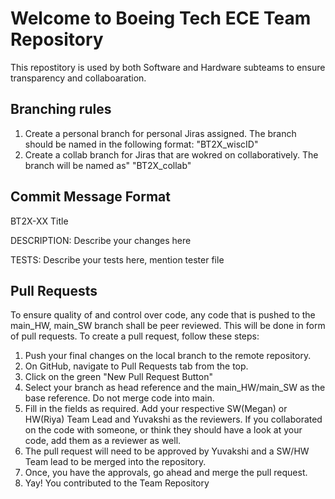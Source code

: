 # Welcome to Boeing Tech ECE Team Repository
This repostitory is used by both Software and Hardware subteams to ensure transparency and collaboaration.

## Branching rules
1. Create a personal branch for personal Jiras assigned. The branch should be named in the following format: "BT2X_wiscID"
2. Create a collab branch for Jiras that are wokred on collaboratively. The branch will be named as" "BT2X_collab"

## Commit Message Format
BT2X-XX Title

DESCRIPTION:
Describe your changes here

TESTS:
Describe your tests here, mention tester file


## Pull Requests
To ensure quality of and control over code, any code that is pushed to the main_HW, main_SW branch shall be peer reviewed.
This will be done in form of pull requests. To create a pull request, follow these steps:
1. Push your final changes on the local branch to the remote repository.
2. On GitHub, navigate to Pull Requests tab from the top.
3. Click on the green "New Pull Request Button"
4. Select your branch as head reference and the main_HW/main_SW as the base reference. Do not merge code into main.
5. Fill in the fields as required. Add your respective SW(Megan) or HW(Riya) Team Lead and Yuvakshi as the reviewers. If you collaborated on the code with someone, or think they should have a look at your code, add them as a reviewer as well.
6. The pull request will need to be approved by Yuvakshi and a SW/HW Team lead to be merged into the repository.
7. Once, you have the approvals, go ahead and merge the pull request.
8. Yay! You contributed to the Team Repository
